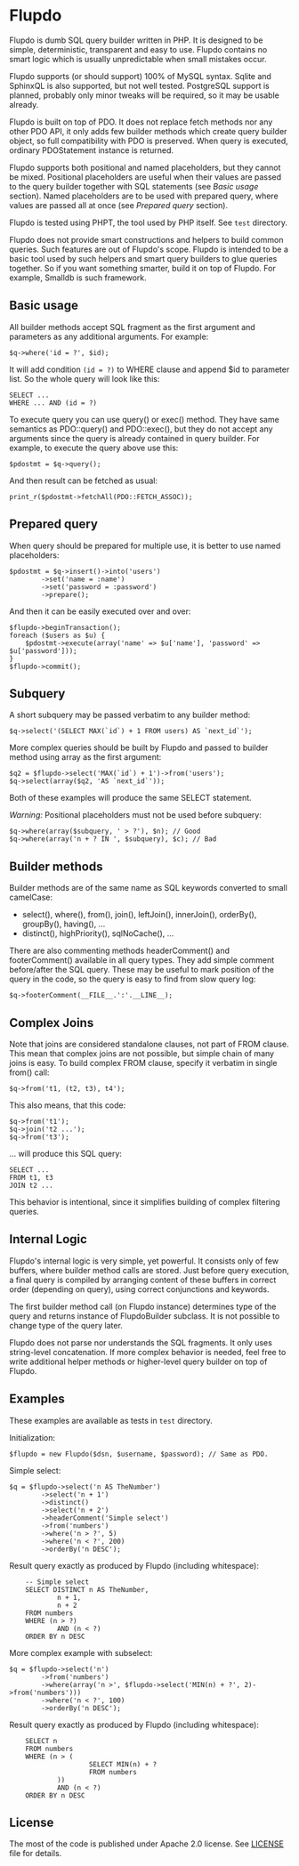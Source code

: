 Flupdo
=======

Flupdo is dumb SQL query builder written in PHP. It is designed to be simple,
deterministic, transparent and easy to use. Flupdo contains no smart logic
which is usually unpredictable when small mistakes occur.

Flupdo supports (or should support) 100% of MySQL syntax. Sqlite and SphinxQL
is also supported, but not well tested. PostgreSQL support is planned,
probably only minor tweaks will be required, so it may be usable already.

Flupdo is built on top of PDO. It does not replace fetch methods nor any other
PDO API, it only adds few builder methods which create query builder object, so
full compatibility with PDO is preserved. When query is executed, ordinary
PDOStatement instance is returned.

Flupdo supports both positional and named placeholders, but they cannot be
mixed. Positional placeholders are useful when their values are passed to
the query builder together with SQL statements (see *Basic usage* section).
Named placeholders are to be used with prepared query, where values are passed
all at once (see *Prepared query* section).

Flupdo is tested using PHPT, the tool used by PHP itself. See `test` directory.

Flupdo does not provide smart constructions and helpers to build common
queries. Such features are out of Flupdo's scope. Flupdo is intended to be
a basic tool used by such helpers and smart query builders to glue queries
together. So if you want something smarter, build it on top of Flupdo. For
example, Smalldb is such framework.


Basic usage
-----------

All builder methods accept SQL fragment as the first argument and parameters as
any additional arguments. For example:

    $q->where('id = ?', $id);

It will add condition `(id = ?)` to WHERE clause and append $id to parameter
list. So the whole query will look like this:

    SELECT ...
    WHERE ... AND (id = ?)

To execute query you can use query() or exec() method. They have same semantics
as PDO::query() and PDO::exec(), but they do not accept any arguments since
the query is already contained in query builder. For example, to execute the
query above use this:

    $pdostmt = $q->query();

And then result can be fetched as usual:

    print_r($pdostmt->fetchAll(PDO::FETCH_ASSOC));


Prepared query
--------------

When query should be prepared for multiple use, it is better to use named
placeholders:

    $pdostmt = $q->insert()->into('users')
            ->set('name = :name')
            ->set('password = :password')
            ->prepare();

And then it can be easily executed over and over:

    $flupdo->beginTransaction();
    foreach ($users as $u) {
        $pdostmt->execute(array('name' => $u['name'], 'password' => $u['password']));
    }
    $flupdo->commit();


Subquery
--------

A short subquery may be passed verbatim to any builder method:

    $q->select('(SELECT MAX(`id`) + 1 FROM users) AS `next_id`');

More complex queries should be built by Flupdo and passed to builder method
using array as the first argument:

    $q2 = $flupdo->select('MAX(`id`) + 1')->from('users');
    $q->select(array($q2, 'AS `next_id`'));

Both of these examples will produce the same SELECT statement.

*Warning:* Positional placeholders must not be used before subquery:

    $q->where(array($subquery, ' > ?'), $n); // Good
    $q->where(array('n + ? IN ', $subquery), $c); // Bad


Builder methods
---------------

Builder methods are of the same name as SQL keywords converted to small camelCase:

  * select(), where(), from(), join(), leftJoin(), innerJoin(), orderBy(), groupBy(), having(), ...
  * distinct(), highPriority(), sqlNoCache(), ...

There are also commenting methods headerComment() and footerComment() available
in all query types. They add simple comment before/after the SQL query. These
may be useful to mark position of the query in the code, so the query is easy to
find from slow query log:

    $q->footerComment(__FILE__.':'.__LINE__);


Complex Joins
-------------

Note that joins are considered standalone clauses, not part of FROM clause.
This mean that complex joins are not possible, but simple chain of many joins
is easy. To build complex FROM clause, specify it verbatim in single from()
call:

    $q->from('t1, (t2, t3), t4');

This also means, that this code:

    $q->from('t1');
    $q->join('t2 ...');
    $q->from('t3');

... will produce this SQL query:

    SELECT ...
    FROM t1, t3
    JOIN t2 ...

This behavior is intentional, since it simplifies building of complex filtering
queries.


Internal Logic
--------------

Flupdo's internal logic is very simple, yet powerful. It consists only of few
buffers, where builder method calls are stored. Just before query execution, a
final query is compiled by arranging content of these buffers in correct order
(depending on query), using correct conjunctions and keywords.

The first builder method call (on Flupdo instance) determines type of the query
and returns instance of FlupdoBuilder subclass. It is not possible to change
type of the query later.

Flupdo does not parse nor understands the SQL fragments. It only uses
string-level concatenation. If more complex behavior is needed, feel free to
write additional helper methods or higher-level query builder on top of Flupdo.


Examples
--------

These examples are available as tests in `test` directory.

Initialization:

    $flupdo = new Flupdo($dsn, $username, $password); // Same as PDO.

Simple select:

    $q = $flupdo->select('n AS TheNumber')
            ->select('n + 1')
            ->distinct()
            ->select('n + 2')
            ->headerComment('Simple select')
            ->from('numbers')
            ->where('n > ?', 5)
            ->where('n < ?', 200)
            ->orderBy('n DESC');

Result query exactly as produced by Flupdo (including whitespace):

        -- Simple select
        SELECT DISTINCT n AS TheNumber,
                n + 1,
                n + 2
        FROM numbers
        WHERE (n > ?)
                AND (n < ?)
        ORDER BY n DESC

More complex example with subselect:

    $q = $flupdo->select('n')
            ->from('numbers')
            ->where(array('n >', $flupdo->select('MIN(n) + ?', 2)->from('numbers')))
            ->where('n < ?', 100)
            ->orderBy('n DESC');

Result query exactly as produced by Flupdo (including whitespace):

        SELECT n
        FROM numbers
        WHERE (n > (
                        SELECT MIN(n) + ?
                        FROM numbers
                ))
                AND (n < ?)
        ORDER BY n DESC


License
-------

The most of the code is published under Apache 2.0 license. See [LICENSE](doc/license.md) file for details.


